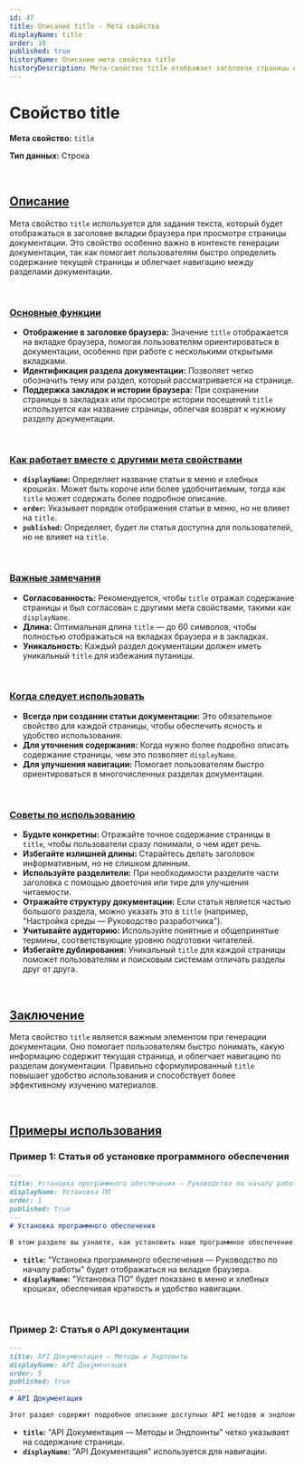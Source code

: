 ```yaml
---
id: 47
title: Описание title - Мета свойства
displayName: title
order: 10
published: true
historyName: Описание мета свойства title
historyDescription: Мета-свойство title отображает заголовок страницы на вкладке браузера, облегчая навигацию и идентификацию раздела.
---
```


# Свойство title

**Мета свойство:** `title`

**Тип данных:** Строка

<br/>

## [Описание](description)

Мета свойство `title` используется для задания текста, который будет отображаться в заголовке вкладки браузера при просмотре страницы документации. 
Это свойство особенно важно в контексте генерации документации, так как помогает пользователям быстро определить содержание текущей страницы и облегчает
навигацию между разделами документации.

<br/>

### [Основные функции](basic-functions)

- **Отображение в заголовке браузера:** Значение `title` отображается на вкладке браузера, помогая пользователям ориентироваться в документации,
особенно при работе с несколькими открытыми вкладками.
- **Идентификация раздела документации:** Позволяет четко обозначить тему или раздел, который рассматривается на странице.
- **Поддержка закладок и истории браузера:** При сохранении страницы в закладках или просмотре истории посещений `title` используется как название страницы,
облегчая возврат к нужному разделу документации.

<br/>

### [Как работает вместе с другими мета свойствами](with-other-properties)

- **`displayName`:** Определяет название статьи в меню и хлебных крошках. Может быть короче или более удобочитаемым, тогда как `title` может содержать более подробное описание.
- **`order`:** Указывает порядок отображения статьи в меню, но не влияет на `title`.
- **`published`:** Определяет, будет ли статья доступна для пользователей, но не влияет на `title`.

<br/>

### [Важные замечания](notes)

- **Согласованность:** Рекомендуется, чтобы `title` отражал содержание страницы и был согласован с другими мета свойствами, такими как `displayName`.
- **Длина:** Оптимальная длина `title` — до 60 символов, чтобы полностью отображаться на вкладках браузера и в закладках.
- **Уникальность:** Каждый раздел документации должен иметь уникальный `title` для избежания путаницы.

<br/>

### [Когда следует использовать](when-to-use)

- **Всегда при создании статьи документации:** Это обязательное свойство для каждой страницы, чтобы обеспечить ясность и удобство использования.
- **Для уточнения содержания:** Когда нужно более подробно описать содержание страницы, чем это позволяет `displayName`.
- **Для улучшения навигации:** Помогает пользователям быстро ориентироваться в многочисленных разделах документации.

<br/>

### [Советы по использованию](advice)

- **Будьте конкретны:** Отражайте точное содержание страницы в `title`, чтобы пользователи сразу понимали, о чем идет речь.
- **Избегайте излишней длины:** Старайтесь делать заголовок информативным, но не слишком длинным.
- **Используйте разделители:** При необходимости разделите части заголовка с помощью двоеточия или тире для улучшения читаемости.
- **Отражайте структуру документации:** Если статья является частью большого раздела, можно указать это в `title` (например, "Настройка среды — Руководство разработчика").
- **Учитывайте аудиторию:** Используйте понятные и общепринятые термины, соответствующие уровню подготовки читателей.
- **Избегайте дублирования:** Уникальный `title` для каждой страницы поможет пользователям и поисковым системам отличать разделы друг от друга.

<br/>

## [Заключение](conclusion)

Мета свойство `title` является важным элементом при генерации документации. Оно помогает пользователям быстро понимать, какую информацию содержит текущая страница,
и облегчает навигацию по разделам документации. Правильно сформулированный `title` повышает удобство использования и способствует более эффективному изучению материалов.

<br/>

## [Примеры использования](examples)

### Пример 1: Статья об установке программного обеспечения

```md
---
title: Установка программного обеспечения — Руководство по началу работы
displayName: Установка ПО
order: 1
published: true
---
# Установка программного обеспечения

В этом разделе вы узнаете, как установить наше программное обеспечение на вашу систему...
```

- **`title`:** "Установка программного обеспечения — Руководство по началу работы" будет отображаться на вкладке браузера.
- **`displayName`:** "Установка ПО" будет показано в меню и хлебных крошках, обеспечивая краткость и удобство навигации.

<br/>

### Пример 2: Статья о API документации

```md
---
title: API Документация — Методы и Эндпоинты
displayName: API Документация
order: 5
published: true
---
# API Документация

Этот раздел содержит подробное описание доступных API методов и эндпоинтов...
```

- **`title`:** "API Документация — Методы и Эндпоинты" четко указывает на содержание страницы.
- **`displayName`:** "API Документация" используется для навигации.
